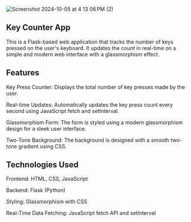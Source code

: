
![Screenshot 2024-10-05 at 4 13 06 PM (2)](https://github.com/user-attachments/assets/512279e9-754b-4379-b069-dd1f8e61b7d6)



Key Counter App
----------------
This is a Flask-based web application that tracks the number of keys pressed on the user's keyboard. It updates the count in real-time on a simple and modern web interface with a glassmorphism effect.

Features
---------
Key Press Counter: Displays the total number of key presses made by the user.

Real-time Updates: Automatically updates the key press count every second using JavaScript fetch and setInterval.

Glassmorphism Form: The form is styled using a modern glassmorphism design for a sleek user interface.

Two-Tone Background: The background is designed with a smooth two-tone gradient using CSS.

Technologies Used
------------------
Frontend: HTML, CSS, JavaScript

Backend: Flask (Python)

Styling: Glassmorphism with CSS

Real-Time Data Fetching: JavaScript fetch API and setInterval
